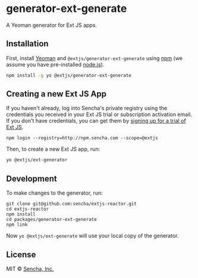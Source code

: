 # generator-ext-generate

A Yeoman generator for Ext JS apps.

## Installation

First, install [Yeoman](http://yeoman.io) and `@extjs/generator-ext-generate` using [npm](https://www.npmjs.com/) (we assume you have pre-installed [node.js](https://nodejs.org/)).

```bash
npm install -g yo @extjs/generator-ext-generate
```

## Creating a new Ext JS App

If you haven't already, log into Sencha's private registry using the credentials you received in your Ext JS trial or subscription activation email.  If you don't have credentials, you can get them by [signing up for a trial of Ext JS](https://www.sencha.com/products/extjs/evaluate/).

```
npm login --registry=http://npm.sencha.com --scope=@extjs
```

Then, to create a new Ext JS app, run:

```bash
yo @extjs/ext-generator
```

## Development

To make changes to the generator, run:

```
git clone git@github.com:sencha/extjs-reactor.git
cd extjs-reactor
npm install
cd packages/generator-ext-generate
npm link
```

Now `yo @extjs/ext-generate` will use your local copy of the generator.

## License

MIT © [Sencha, Inc.]()
